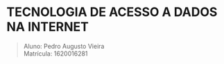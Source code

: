 # TECNOLOGIA DE ACESSO A DADOS NA INTERNET

> Aluno: Pedro Augusto Vieira <br>
> Matrícula: 1620016281 
